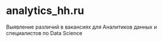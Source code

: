 # analytics_hh.ru
Выявление различий в вакансиях для Аналитиков данных и специалистов по Data Science
